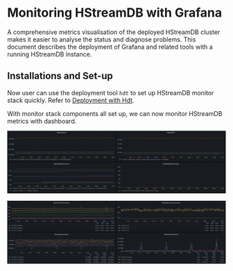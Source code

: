 # Monitoring HStreamDB with Grafana

A comprehensive metrics visualisation of the deployed HStreamDB cluster makes it
easier to analyse the status and diagnose problems. This document describes the
deployment of Grafana and related tools with a running HStreamDB instance.

## Installations and Set-up

Now user can use the deployment tool `hdt` to set up HStreamDB monitor stack quickly. Refer to [Deployment with Hdt](../deployment/quick-deploy-ssh.md). 

With monitor stack components all set up, we can now monitor HStreamDB metrics with dashboard.

![](./grafana/dashboard1.png)

![](./grafana/dashboard2.png)



